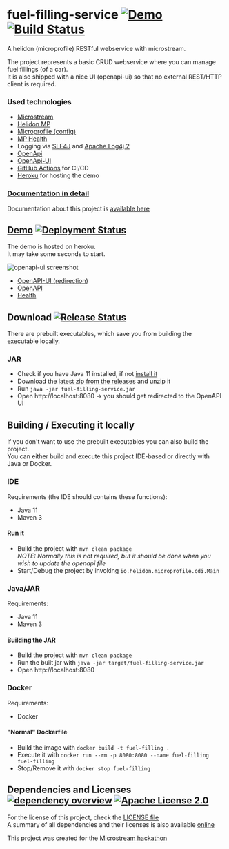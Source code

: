 # fuel-filling-service [![Demo](https://img.shields.io/badge/demo-online-success?logo=heroku)](https://hackathon-ms-fuel-filling.herokuapp.com) [![Build Status](https://img.shields.io/github/workflow/status/alb2k/fuel-filling-service/Check%20Build/develop)](https://github.com/alb2k/fuel-filling-service/actions/workflows/checkBuild.yml?query=branch%3Adevelop)
A helidon (microprofile) RESTful webservice with microstream.

The project represents a basic CRUD webservice where you can manage fuel fillings (of a car).<br>
It is also shipped with a nice UI (openapi-ui) so that no external REST/HTTP client is required.

### Used technologies
* [Microstream](https://microstream.one/platforms/microstream-for-java/)
* [Helidon MP](https://helidon.io/#getting-started) 
* [Microprofile (config)](https://github.com/eclipse/microprofile-config)
* [MP Health](https://github.com/eclipse/microprofile-health)
* Logging via [SLF4J](http://www.slf4j.org/) and [Apache Log4j 2](https://logging.apache.org/log4)
* [OpenApi](https://www.openapis.org/)
* [OpenApi-UI](https://swagger.io/tools/swagger-ui/)
* [GitHub Actions](https://github.com/features/actions) for CI/CD
* [Heroku](https://www.heroku.com/) for hosting the demo

### [Documentation in detail](docs/README.md)
Documentation about this project is [available here](docs/README.md)

## [Demo](https://hackathon-ms-fuel-filling.herokuapp.com) [![Deployment Status](https://img.shields.io/github/workflow/status/alb2k/fuel-filling-service/Deploy%20CI?label=deployment)](https://github.com/alb2k/fuel-filling-service/actions/workflows/deploy.yml)
The demo is hosted on heroku.<br>
It may take some seconds to start.

![openapi-ui screenshot](assets/OpenApiUI.png)

* [OpenAPI-UI (redirection)](https://hackathon-ms-fuel-filling.herokuapp.com)
* [OpenAPI](https://hackathon-ms-fuel-filling.herokuapp.com/openapi)
* [Health](https://hackathon-ms-fuel-filling.herokuapp.com/health)

## Download [![Release Status](https://img.shields.io/github/workflow/status/alb2k/fuel-filling-service/Release%20CI?label=release)](https://github.com/alb2k/fuel-filling-service/actions/workflows/release.yml)
There are prebuilt executables, which save you from building the executable locally.

### JAR
* Check if you have Java 11 installed, if not [install it](https://adoptopenjdk.net/?variant=openjdk11&jvmVariant=hotspot)
* Download the [latest zip from the releases](https://github.com/alb2k/fuel-filling-service/releases/latest) and unzip it
* Run ``java -jar fuel-filling-service.jar``
* Open http://localhost:8080 
→ you should get redirected to the OpenAPI UI


## Building / Executing it locally
If you don't want to use the prebuilt executables you can also build the project.<br>
You can either build and execute this project IDE-based or directly with Java or Docker.

### IDE
Requirements (the IDE should contains these functions):
* Java 11 
* Maven 3

#### Run it
* Build the project with ``mvn clean package``<br><i>NOTE: Normally this is not required, but it should be done when you wish to update the openapi file</i>
* Start/Debug the project by invoking ``io.helidon.microprofile.cdi.Main``

### Java/JAR
Requirements:
* Java 11
* Maven 3

#### Building the JAR 
* Build the project with ``mvn clean package``
* Run the built jar with ``java -jar target/fuel-filling-service.jar``
* Open http://localhost:8080 

### Docker
Requirements:
* Docker

#### "Normal" Dockerfile
* Build the image with ``docker build -t fuel-filling .``
* Execute it with ``docker run --rm -p 8080:8080 --name fuel-filling fuel-filling``
* Stop/Remove it with ``docker stop fuel-filling``

## Dependencies and Licenses [![dependency overview](https://img.shields.io/badge/dependency--overview-online-success?logo=apache-maven)](https://alb2k.github.io/fuel-filling-service/dependencies/) [![Apache License 2.0](https://img.shields.io/github/license/alb2k/fuel-filling-service?color=informational)](https://choosealicense.com/licenses/apache-2.0/)
For the license of this project, check the [LICENSE file](LICENSE)<br>
A summary of all dependencies and their licenses is also available [online](https://alb2k.github.io/fuel-filling-service/dependencies/)

This project was created for the [Microstream hackathon](https://hackathon.microstream.one/)
